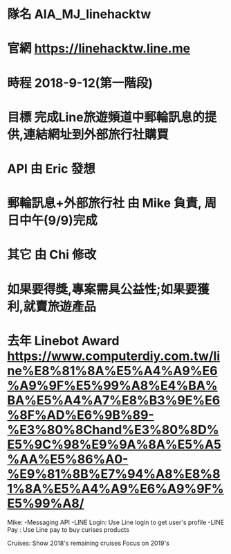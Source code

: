 # 隊名 AIA_MJ_linehacktw
# 官網 https://linehacktw.line.me
# 時程 2018-9-12(第一階段)
# 目標 完成Line旅遊頻道中郵輪訊息的提供,連結網址到外部旅行社購買
# API 由 Eric 發想
# 郵輪訊息+外部旅行社 由 Mike 負責, 周日中午(9/9)完成
# 其它 由 Chi 修改
# 如果要得獎,專案需具公益性;如果要獲利,就賣旅遊產品
# 去年 Linebot Award https://www.computerdiy.com.tw/line%E8%81%8A%E5%A4%A9%E6%A9%9F%E5%99%A8%E4%BA%BA%E5%A4%A7%E8%B3%9E%E6%8F%AD%E6%9B%89-%E3%80%8Chand%E3%80%8D%E5%9C%98%E9%9A%8A%E5%A5%AA%E5%86%A0-%E9%81%8B%E7%94%A8%E8%81%8A%E5%A4%A9%E6%A9%9F%E5%99%A8/

Mike:
-Messaging API
-LINE Login: Use Line login to get user's profile
-LINE Pay : Use Line pay to buy curises products

Cruises:
Show 2018's remaining cruises
Focus on 2019's

